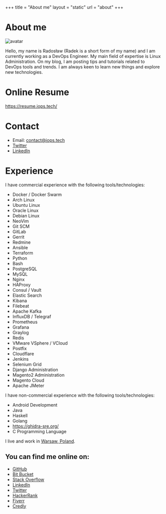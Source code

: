 +++
title = "About me"
layout = "static"
url = "about"
+++

# About me

![avatar](/avatar.jpg#center)

Hello, my name is Radosław (Radek is a short form of my name) and I am
currently working as a DevOps Engineer. My main
field of expertise is Linux Administration. On my blog, I am posting tips and
tutorials related to DevOps tools and trends. I am always keen to learn new
things and explore new technologies.

# Online Resume
https://resume.iops.tech/

# Contact

- Email: <a href="mailto:contact@iops.tech">contact@iops.tech</a>
- [Twitter](https://twitter.com/iops_tech)
- [LinkedIn](https://www.linkedin.com/in/radoslaw-zaluska/)

# Experience

I have commercial experience with the following tools/technologies:
- Docker / Docker Swarm
- Arch Linux
- Ubuntu Linux
- Oracle Linux
- Debian Linux
- NeoVim
- Git SCM
- GitLab
- Gerrit
- Redmine
- Ansible
- Terraform
- Python
- Bash
- PostgreSQL
- MySQL
- Nginx
- HAProxy
- Consul / Vault
- Elastic Search
- Kibana
- Filebeat
- Apache Kafka
- InfluxDB / Telegraf
- Prometheus
- Grafana
- Graylog
- Redis
- VMware VSphere / VCloud
- Postfix
- Cloudflare
- Jenkins
- Selenium Grid
- Django Administration
- Magento2 Administration
- Magento Cloud
- Apache JMeter

I have non-commercial experience with the following tools/technologies:
- Android Development
- Java
- Haskell
- Golang
- https://ghidra-sre.org/
- C Programming Language

I live and work in [Warsaw, Poland](https://tools.wmflabs.org/geohack/geohack.php?pagename=Warsaw&params=52_14_N_21_1_E_region:PL_type:city).

## You can find me online on:
- [GitHub](https://github.com/rzaluska)
- [Bit Bucket](https://bitbucket.org/Panoramix/)
- [Stack Overflow](https://stackoverflow.com/users/8307258/)
- [LinkedIn](https://www.linkedin.com/in/radoslaw-zaluska/)
- [Twitter](https://twitter.com/iops_tech)
- [HackerRank](https://www.hackerrank.com/rzaluska)
- [Fiverr](https://www.fiverr.com/rzaluska)
- [Credly](https://www.credly.com/users/radoslaw-zaluska/)

